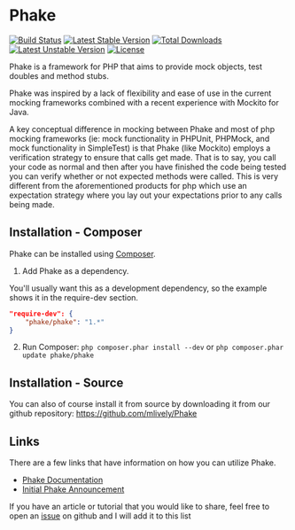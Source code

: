 Phake
=======
[![Build Status](https://secure.travis-ci.org/mlively/Phake.png)](http://travis-ci.org/mlively/Phake)
[![Latest Stable Version](https://poser.pugx.org/phake/phake/v/stable.png)](https://packagist.org/packages/phake/phake) [![Total Downloads](https://poser.pugx.org/phake/phake/downloads.png)](https://packagist.org/packages/phake/phake) [![Latest Unstable Version](https://poser.pugx.org/phake/phake/v/unstable.png)](https://packagist.org/packages/phake/phake) [![License](https://poser.pugx.org/phake/phake/license.png)](https://packagist.org/packages/phake/phake)

Phake is a framework for PHP that aims to provide mock objects, test doubles
and method stubs.

Phake was inspired by a lack of flexibility and ease of use in the current
mocking frameworks combined with a recent experience with Mockito for Java.

A key conceptual difference in mocking between Phake and most of php mocking
frameworks (ie: mock functionality in PHPUnit, PHPMock, and mock functionality
in SimpleTest) is that Phake (like Mockito) employs a verification strategy to
ensure that calls get made. That is to say, you call your code as normal and
then after you have finished the code being tested you can verify whether or
not expected methods were called. This is very different from the
aforementioned products for php which use an expectation strategy where you
lay out your expectations prior to any calls being made.

Installation - Composer
-----------------------

Phake can be installed using [Composer](https://github.com/composer/composer).

1. Add Phake as a dependency.

You'll usually want this as a development dependency, so the example shows it
in the require-dev section.

``` json
"require-dev": {
	"phake/phake": "1.*"
}
```

2. Run Composer: `php composer.phar install --dev` or `php composer.phar update phake/phake`

Installation - Source
---------------------

You can also of course install it from source by downloading it from our github repository: https://github.com/mlively/Phake

Links
-------------

There are a few links that have information on how you can utilize Phake.

* [Phake Documentation](http://phake.readthedocs.org/en/latest/)
* [Initial Phake Announcement](http://digitalsandwich.com/archives/84-introducing-phake-mocking-framework.html)

If you have an article or tutorial that you would like to share, feel free to open an [issue](https://github.com/mlively/Phake/issues) on github and I will add it to this list
